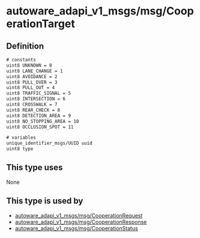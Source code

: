 <!-- This file is generated by a tool. Do not edit directly. -->

# autoware_adapi_v1_msgs/msg/CooperationTarget

## Definition

```txt
# constants
uint8 UNKNOWN = 0
uint8 LANE_CHANGE = 1
uint8 AVOIDANCE = 2
uint8 PULL_OVER = 3
uint8 PULL_OUT = 4
uint8 TRAFFIC_SIGNAL = 5
uint8 INTERSECTION = 6
uint8 CROSSWALK = 7
uint8 REAR_CHECK = 8
uint8 DETECTION_AREA = 9
uint8 NO_STOPPING_AREA = 10
uint8 OCCLUSION_SPOT = 11

# variables
unique_identifier_msgs/UUID uuid
uint8 type
```

## This type uses

None

## This type is used by

- [autoware_adapi_v1_msgs/msg/CooperationRequest](../../autoware_adapi_v1_msgs/msg/cooperation_request.md)
- [autoware_adapi_v1_msgs/msg/CooperationResponse](../../autoware_adapi_v1_msgs/msg/cooperation_response.md)
- [autoware_adapi_v1_msgs/msg/CooperationStatus](../../autoware_adapi_v1_msgs/msg/cooperation_status.md)
